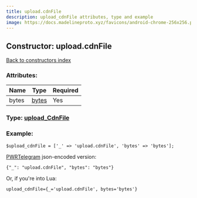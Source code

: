 ```yaml
---
title: upload.cdnFile
description: upload_cdnFile attributes, type and example
image: https://docs.madelineproto.xyz/favicons/android-chrome-256x256.png
---
```

## Constructor: upload.cdnFile  
[Back to constructors index](index.md)



### Attributes:

| Name     |    Type       | Required |
|----------|---------------|----------|
|bytes|[bytes](../types/bytes.md) | Yes|



### Type: [upload\_CdnFile](../types/upload_CdnFile.md)


### Example:

```
$upload_cdnFile = ['_' => 'upload.cdnFile', 'bytes' => 'bytes'];
```  

[PWRTelegram](https://pwrtelegram.xyz) json-encoded version:

```
{"_": "upload.cdnFile", "bytes": "bytes"}
```


Or, if you're into Lua:  


```
upload_cdnFile={_='upload.cdnFile', bytes='bytes'}

```


